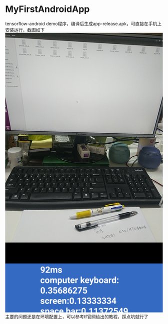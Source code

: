 # MyFirstAndroidApp
tensorflow-android demo程序，编译后生成app-release.apk，可直接在手机上安装运行，截图如下
![标注工具截图](https://github.com/TerryBryant/MyFirstAndroidApp/blob/master/moblie_net_detect.jpeg)
主要的问题还是在环境配置上，可以参考tf官网给出的教程，踩点坑就行了
